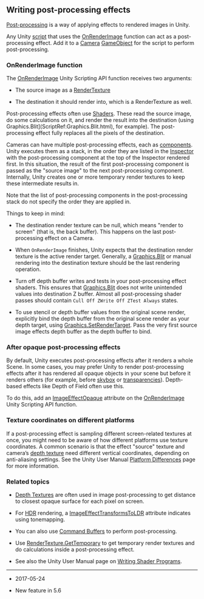 ## Writing post-processing effects

[Post-processing](PostProcessingOverview) is a way of applying effects to rendered images in Unity.

Any Unity [script](CreatingAndUsingScripts) that uses the  [OnRenderImage](ScriptRef:Camera.OnRenderImage.html) function can act as a post-processing effect. Add it to a [Camera](class-Camera) [GameObject](GameObjects) for the script to perform post-processing.

### OnRenderImage function

The [OnRenderImage](ScriptRef:Camera.OnRenderImage.html) Unity Scripting API function receives two arguments: 

* The source image as a [RenderTexture](class-RenderTexture) 

* The destination it should render into, which is a  RenderTexture as well.

Post-processing effects often use [Shaders](class-Shader). These read the source image, do some calculations on it, and render the result into the destination (using Graphics.Blit](ScriptRef:Graphics.Blit.html), for example). The post-processing effect fully replaces all the pixels of the destination.

Cameras can have multiple post-processing effects, each as [components](UsingComponents). Unity executes them as a stack, in the order they are listed in the [Inspector](UsingTheInspector) with the post-processing component at the top of the Inspector rendered first. In this situation, the result of the first post-processing component is passed as the "source image" to the next post-processing component. Internally, Unity creates one or more temporary render textures to keep these intermediate results in.

Note that the list of post-processing components in the post-processing stack do not specify the order they are applied in.

Things to keep in mind:

* The destination render texture can be null, which means "render to screen" (that is, the back buffer). This happens on the last post-processing effect on a Camera.

* When `OnRenderImage` finishes, Unity expects that the destination render texture is the active render target. Generally, a [Graphics.Blit](ScriptRef:Graphics.Blit.html) or manual rendering into the destination texture should be the last rendering operation.

* Turn off depth buffer writes and tests in your post-processing effect shaders. This ensures that [Graphics.Blit](ScriptRef:Graphics.Blit.html) does not write unintended values into destination Z buffer. Almost all post-processing shader passes should contain `Cull Off ZWrite Off ZTest Always` states.

* To use stencil or depth buffer values from the original scene render, explicitly bind the depth buffer from the original scene render as your depth target, using [Graphics.SetRenderTarget](ScriptRef:Graphics.SetRenderTarget.html). Pass the very first source image effects depth buffer as the depth buffer to bind.

### After opaque post-processing effects

By default, Unity executes post-processing effects after it renders a whole Scene. In some cases, you may prefer Unity to render post-processing effects after it has rendered all opaque objects in your scene but before it renders others (for example, before [skybox](class-Skybox) or [transparencies](StandardShaderMaterialParameterAlbedoColor)). Depth-based effects like Depth of Field often use this.

To do this, add an [ImageEffectOpaque](ScriptRef:ImageEffectOpaque.html) attribute on the [OnRenderImage](ScriptRef:Camera.OnRenderImage.html) Unity Scripting API function.

### Texture coordinates on different platforms

If a post-processing effect is sampling different screen-related textures at once, you might need to be aware of how different platforms use texture coordinates. A common scenario is that the effect "source" texture and camera’s [depth texture](SL-CameraDepthTexture) need different vertical coordinates, depending on anti-aliasing settings. See the Unity User Manual [Platform Differences](SL-PlatformDifferences) page for more information.

### Related topics

* [Depth Textures](SL-CameraDepthTexture) are often used in image post-processing to get distance to closest opaque surface for each pixel on screen.

* For [HDR](HDR) rendering, a [ImageEffectTransformsToLDR](ScriptRef:ImageEffectTransformsToLDR.html) attribute indicates using tonemapping.

* You can also use [Command Buffers](GraphicsCommandBuffers) to perform post-processing.

* Use [RenderTexture.GetTemporary](ScriptRef:RenderTexture.GetTemporary.html) to get temporary render textures and do calculations inside a post-processing effect.

* See also the Unity User Manual page on [Writing Shader Programs](SL-ShaderPrograms).

---

* <span class="page-edit"> 2017-05-24  <!-- include IncludeTextNewPageNoEdit --></span>

* <span class="page-history">New feature in 5.6</span>
